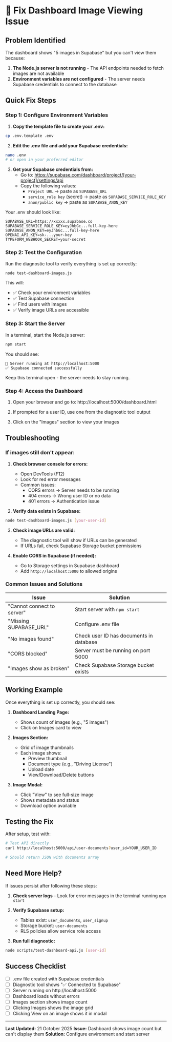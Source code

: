# 🔧 Fix Dashboard Image Viewing Issue

## Problem Identified

The dashboard shows "5 images in Supabase" but you can't view them because:
1. **The Node.js server is not running** - The API endpoints needed to fetch images are not available
2. **Environment variables are not configured** - The server needs Supabase credentials to connect to the database

## Quick Fix Steps

### Step 1: Configure Environment Variables

1. **Copy the template file to create your .env:**
```bash
cp .env.template .env
```

2. **Edit the .env file and add your Supabase credentials:**
```bash
nano .env
# or open in your preferred editor
```

3. **Get your Supabase credentials from:**
   - Go to: https://supabase.com/dashboard/project/[your-project]/settings/api
   - Copy the following values:
     - `Project URL` → paste as `SUPABASE_URL`
     - `service_role key` (secret) → paste as `SUPABASE_SERVICE_ROLE_KEY`
     - `anon/public key` → paste as `SUPABASE_ANON_KEY`

Your .env should look like:
```env
SUPABASE_URL=https://xxxxx.supabase.co
SUPABASE_SERVICE_ROLE_KEY=eyJhbGc...full-key-here
SUPABASE_ANON_KEY=eyJhbGc...full-key-here
OPENAI_API_KEY=sk-...your-key
TYPEFORM_WEBHOOK_SECRET=your-secret
```

### Step 2: Test the Configuration

Run the diagnostic tool to verify everything is set up correctly:

```bash
node test-dashboard-images.js
```

This will:
- ✅ Check your environment variables
- ✅ Test Supabase connection
- ✅ Find users with images
- ✅ Verify image URLs are accessible

### Step 3: Start the Server

In a terminal, start the Node.js server:

```bash
npm start
```

You should see:
```
🚀 Server running at http://localhost:5000
✅ Supabase connected successfully
```

Keep this terminal open - the server needs to stay running.

### Step 4: Access the Dashboard

1. Open your browser and go to: http://localhost:5000/dashboard.html

2. If prompted for a user ID, use one from the diagnostic tool output

3. Click on the "Images" section to view your images

## Troubleshooting

### If images still don't appear:

1. **Check browser console for errors:**
   - Open DevTools (F12)
   - Look for red error messages
   - Common issues:
     - CORS errors → Server needs to be running
     - 404 errors → Wrong user ID or no data
     - 401 errors → Authentication issue

2. **Verify data exists in Supabase:**
```bash
node test-dashboard-images.js [your-user-id]
```

3. **Check image URLs are valid:**
   - The diagnostic tool will show if URLs can be generated
   - If URLs fail, check Supabase Storage bucket permissions

4. **Enable CORS in Supabase (if needed):**
   - Go to Storage settings in Supabase dashboard
   - Add `http://localhost:5000` to allowed origins

### Common Issues and Solutions

| Issue | Solution |
|-------|----------|
| "Cannot connect to server" | Start server with `npm start` |
| "Missing SUPABASE_URL" | Configure .env file |
| "No images found" | Check user ID has documents in database |
| "CORS blocked" | Server must be running on port 5000 |
| "Images show as broken" | Check Supabase Storage bucket exists |

## Working Example

Once everything is set up correctly, you should see:

1. **Dashboard Landing Page:**
   - Shows count of images (e.g., "5 images")
   - Click on Images card to view

2. **Images Section:**
   - Grid of image thumbnails
   - Each image shows:
     - Preview thumbnail
     - Document type (e.g., "Driving License")
     - Upload date
     - View/Download/Delete buttons

3. **Image Modal:**
   - Click "View" to see full-size image
   - Shows metadata and status
   - Download option available

## Testing the Fix

After setup, test with:

```bash
# Test API directly
curl http://localhost:5000/api/user-documents?user_id=YOUR_USER_ID

# Should return JSON with documents array
```

## Need More Help?

If issues persist after following these steps:

1. **Check server logs** - Look for error messages in the terminal running `npm start`

2. **Verify Supabase setup:**
   - Tables exist: `user_documents`, `user_signup`
   - Storage bucket: `user-documents`
   - RLS policies allow service role access

3. **Run full diagnostic:**
```bash
node scripts/test-dashboard-api.js [user-id]
```

## Success Checklist

- [ ] .env file created with Supabase credentials
- [ ] Diagnostic tool shows "✅ Connected to Supabase"
- [ ] Server running on http://localhost:5000
- [ ] Dashboard loads without errors
- [ ] Images section shows image count
- [ ] Clicking Images shows the image grid
- [ ] Clicking View on an image shows it in modal

---

**Last Updated:** 21 October 2025
**Issue:** Dashboard shows image count but can't display them
**Solution:** Configure environment and start server